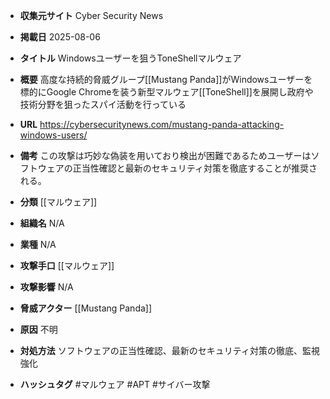 - **収集元サイト**
Cyber Security News

- **掲載日**
2025-08-06

- **タイトル**
Windowsユーザーを狙うToneShellマルウェア

- **概要**
高度な持続的脅威グループ[[Mustang Panda]]がWindowsユーザーを標的にGoogle Chromeを装う新型マルウェア[[ToneShell]]を展開し政府や技術分野を狙ったスパイ活動を行っている

- **URL**
https://cybersecuritynews.com/mustang-panda-attacking-windows-users/

- **備考**
この攻撃は巧妙な偽装を用いており検出が困難であるためユーザーはソフトウェアの正当性確認と最新のセキュリティ対策を徹底することが推奨される。

- **分類**
[[マルウェア]]

- **組織名**
N/A

- **業種**
N/A

- **攻撃手口**
[[マルウェア]]

- **攻撃影響**
N/A

- **脅威アクター**
[[Mustang Panda]]

- **原因**
不明

- **対処方法**
ソフトウェアの正当性確認、最新のセキュリティ対策の徹底、監視強化

- **ハッシュタグ**
#マルウェア #APT #サイバー攻撃
